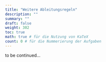 ```yaml
---
title: "Weitere Ableitungsregeln"
description: ""
summary: ""
draft: false
weight: 302
toc: true
math: true # für die Nutzung von KaTeX
count: 0 # für die Nummerierung der Aufgaben
---
```


to be continued...
